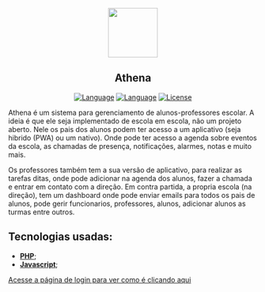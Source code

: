 <p align="center"><a href="https://getteli.github.io/Athena/" target="_blank"><img src="https://getteli.github.io/Athena/dist/img/favicon.png" width="100"></a></p>

<h2 align="center">
    <b>Athena</b>
</h2>

<p align="center">
    <a href="#"><img src="https://img.shields.io/badge/language-PHP-%237175aa" alt="Language"></a>
    <a href="#"><img src="https://img.shields.io/badge/language-JS-%23f7df1e" alt="Language"></a>
    <a href="#"><img src="https://img.shields.io/badge/license-MIT-green" alt="License"></a>
</p>

<p>
    Athena é um sistema para gerenciamento de alunos-professores escolar. A ideia é que ele seja implementado de escola em escola, não um projeto aberto. Nele os pais dos alunos podem ter acesso a um aplicativo (seja hibrido (PWA) ou um nativo). Onde pode ter acesso a agenda sobre eventos da escola, as chamadas de presença, notificações, alarmes, notas e muito mais.
</p>

<p>
    Os professores também tem a sua versão de aplicativo, para realizar as tarefas ditas, onde pode adicionar na agenda dos alunos, fazer a chamada e entrar em contato com a direção. Em contra partida, a propria escola (na direção), tem um dashboard onde pode enviar emails para todos os pais de alunos, pode gerir funcionarios, professores, alunos, adicionar alunos as turmas entre outros.
</p>

## Tecnologias usadas:
- **[PHP](https://www.php.net/)**;
- **[Javascript](https://developer.mozilla.org/pt-BR/docs/Web/JavaScript)**;

[Acesse a página de login para ver como é clicando aqui](https://getteli.github.io/Athena/)